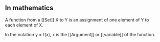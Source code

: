 ## In mathematics
A function from a [[Set]] X to Y is an assignment of one element of Y to each element of X.

In the notation y = f(x), x is the [[Argument]] or [[variable]] of the function.